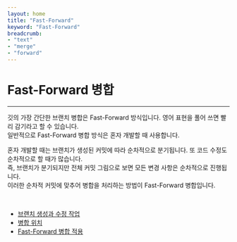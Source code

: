 ```yaml
---
layout: home
title: "Fast-Forward"
keyword: "Fast-Forward"
breadcrumb:
- "text"
- "merge"
- "forward"
---
```


# Fast-Forward 병합
---
깃의 가장 간단한 브랜치 병합은 Fast-Forward 방식입니다. 영어 표현을 풀어 쓰면 빨리 감기라고 할 수 있습니다.  
일반적으로 Fast-Forward 병합 방식은 혼자 개발할 때 사용합니다.  

혼자 개발할 때는 브랜치가 생성된 커밋에 따라 순차적으로 분기됩니다. 또 코드 수정도 순차적으로 할 때가 많습니다.  
즉, 브랜치가 분기되지만 전체 커밋 그림으로 보면 모든 변경 사항은 순차적으로 진행됩니다.  
이러한 순차적 커밋에 맞추어 병합을 처리하는 방법이 Fast-Forward 병합입니다.  

<br>

* [브랜치 생성과 수정 작업](create) 
* [병합 위치](position)
* [Fast-Forward 병합 적용](fast) 